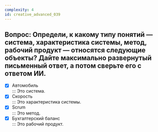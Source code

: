 ```yaml
---
complexity: 4
id: creative_advanced_039
---
```

## Вопрос: Определи, к какому типу понятий — система, характеристика системы, метод, рабочий продукт — относятся следующие объекты? Дайте максимально развернутый письменный ответ, а потом сверьте его с ответом ИИ.

- [x] Автомобиль  
  ::: Это система.  
- [x] Скорость  
  ::: Это характеристика системы.  
- [x] Scrum  
  ::: Это метод.  
- [x] Бухгалтерский баланс  
  ::: Это рабочий продукт. 
